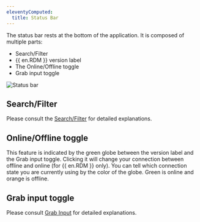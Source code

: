 ```yaml
---
eleventyComputed:
  title: Status Bar
---
```

The status bar rests at the bottom of the application. It is composed of multiple parts:  

* Search/Filter 
* {{ en.RDM }} version label 
* The Online/Offline toggle 
* Grab input toggle 

![Status bar](https://webdevolutions.azureedge.net/docs/en/rdm/windows/clip10988.png)  

## Search/Filter 

Please consult the [Search/Filter](/rdm/windows/user-interface/status-bar/search-filter/) for detailed explanations. 

## Online/Offline toggle 

This feature is indicated by the green globe between the version label and the Grab input toggle. Clicking it will change your connection between offline and online (for {{ en.RDM }} only). You can tell which connection state you are currently using by the color of the globe. Green is online and orange is offline. 

## Grab input toggle 

Please consult [Grab Input](/rdm/windows/user-interface/status-bar/grab-input/) for detailed explanations. 
